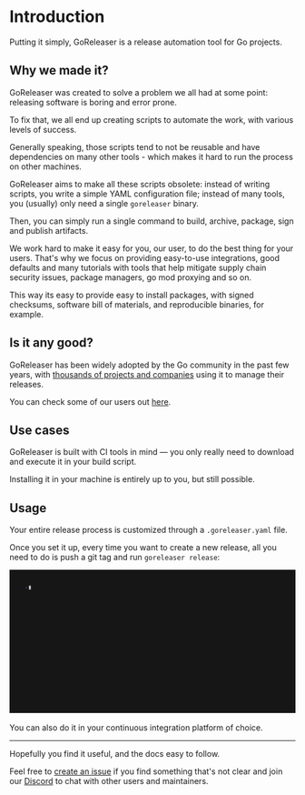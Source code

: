 # Introduction

Putting it simply, GoReleaser is a release automation tool for Go projects.

## Why we made it?

GoReleaser was created to solve a problem we all had at some point: releasing
software is boring and error prone.

To fix that, we all end up creating scripts to automate the work, with various
levels of success.

Generally speaking, those scripts tend to not be reusable and have dependencies
on many other tools - which makes it hard to run the process on other machines.

GoReleaser aims to make all these scripts obsolete: instead of writing scripts,
you write a simple YAML configuration file; instead of many tools, you (usually)
only need a single `goreleaser` binary.

Then, you can simply run a single command to build, archive, package, sign and
publish artifacts.

We work hard to make it easy for you, our user, to do the best thing for your
users.
That's why we focus on providing easy-to-use integrations, good defaults and
many tutorials with tools that help mitigate supply chain security issues,
package managers, go mod proxying and so on.

This way its easy to provide easy to install packages, with signed checksums,
software bill of materials, and reproducible binaries, for example.

## Is it any good?

GoReleaser has been widely adopted by the Go community in the past few years,
with
[thousands of projects and companies](https://github.com/search?l=&q=filename%3Agoreleaser+language%3Ayaml+-path%3A%2Fvendor&type=code)
using it to manage their releases.

You can check some of our users out [here](/users).

## Use cases

GoReleaser is built with CI tools in mind — you only really need to download and
execute it in your build script.

Installing it in your machine is entirely up to you, but still possible.

## Usage

Your entire release process is customized through a `.goreleaser.yaml` file.

Once you set it up, every time you want to create a new release, all you need to
do is push a git tag and run `goreleaser release`:

![goreleaser example gif](https://raw.githubusercontent.com/goreleaser/example-simple/main/goreleaser.gif)

You can also do it in your continuous integration platform of choice.

---

Hopefully you find it useful, and the docs easy to follow.


Feel free to [create an issue][iss] if you find something that's not clear and
join our [Discord][dis] to chat with other users and maintainers.

[iss]: https://github.com/goreleaser/goreleaser/issues
[dis]: https://discord.gg/RGEBtg8vQ6
